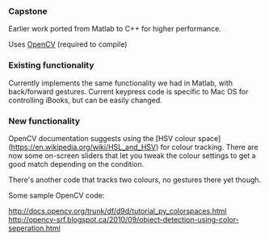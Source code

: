 ### Capstone

Earlier work ported from Matlab to C++ for higher performance.

Uses [OpenCV](http://opencv.org) (required to compile)

### Existing functionality

Currently implements the same functionality we had in Matlab, with back/forward gestures. Current keypress code is specific to Mac OS for controlling iBooks, but can be easily changed.

### New functionality

OpenCV documentation suggests using the [HSV colour space] (https://en.wikipedia.org/wiki/HSL_and_HSV) for colour tracking. There are now some on-screen sliders that let you tweak the colour settings to get a good match depending on the condition.

There's another code that tracks two colours, no gestures there yet though.

Some sample OpenCV code:

http://docs.opencv.org/trunk/df/d9d/tutorial_py_colorspaces.html
http://opencv-srf.blogspot.ca/2010/09/object-detection-using-color-seperation.html
